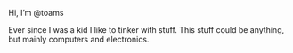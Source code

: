 Hi, I’m @toams

Ever since I was a kid I like to tinker with stuff. This stuff could be anything, but mainly computers and electronics. 
<!--
themanaworld
xmoto
naev

lcdproc
-->

